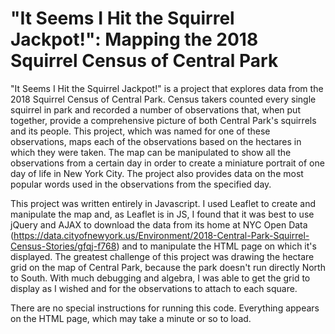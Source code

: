 # "It Seems I Hit the Squirrel Jackpot!": Mapping the 2018 Squirrel Census of Central Park
 
"It Seems I Hit the Squirrel Jackpot!" is a project that explores data from the 2018 Squirrel Census of Central Park. Census takers counted every single squirrel in park and recorded a number of observations that, when put together, provide a comprehensive picture of both Central Park's squirrels and its people. This project, which was named for one of these observations, maps each of the observations based on the hectares in which they were taken. The map can be manipulated to show all the observations from a certain day in order to create a miniature portrait of one day of life in New York City. The project also provides data on the most popular words used in the observations from the specified day.
 
This project was written entirely in Javascript. I used Leaflet to create and manipulate the map and, as Leaflet is in JS, I found that it was best to use jQuery and AJAX to download the data from its home at NYC Open Data (https://data.cityofnewyork.us/Environment/2018-Central-Park-Squirrel-Census-Stories/gfqj-f768) and to manipulate the HTML page on which it's displayed. The greatest challenge of this project was drawing the hectare grid on the map of Central Park, because the park doesn't run directly North to South. With much debugging and algebra, I was able to get the grid to display as I wished and for the observations to attach to each square. 

There are no special instructions for running this code. Everything appears on the HTML page, which may take a minute or so to load. 
